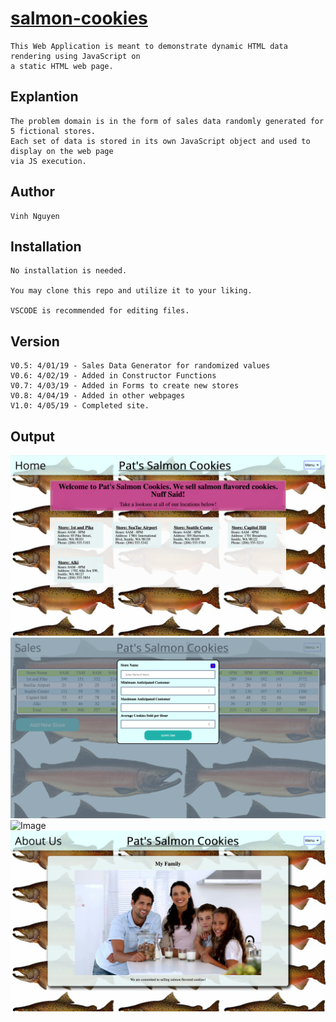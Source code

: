 # [salmon-cookies](https://nguyenvinh2.github.io/salmon-cookies/sales.html)

    This Web Application is meant to demonstrate dynamic HTML data rendering using JavaScript on
    a static HTML web page.

## Explantion

    The problem domain is in the form of sales data randomly generated for 5 fictional stores.
    Each set of data is stored in its own JavaScript object and used to display on the web page
    via JS execution. 

## Author

    Vinh Nguyen

## Installation

    No installation is needed.

    You may clone this repo and utilize it to your liking.

    VSCODE is recommended for editing files.

## Version

    V0.5: 4/01/19 - Sales Data Generator for randomized values
    V0.6: 4/02/19 - Added in Constructor Functions
    V0.7: 4/03/19 - Added in Forms to create new stores
    V0.8: 4/04/19 - Added in other webpages
    V1.0: 4/05/19 - Completed site.

## Output

![Image](assets/home.png)
![Image](assets/sales.png)
![Image](assets/store.png)
![Image](assets/about.png)